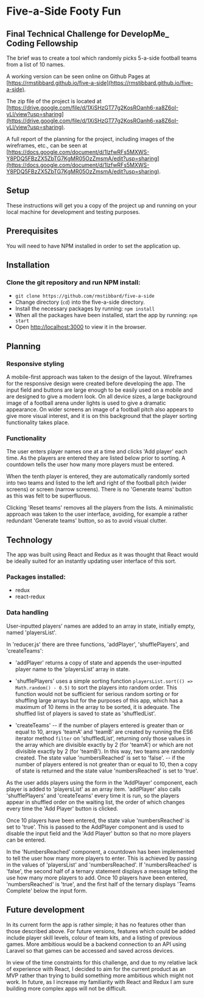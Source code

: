 # Five-a-Side Footy Fun

## Final Technical Challenge for DevelopMe_ Coding Fellowship

The brief was to create a tool which randomly picks 5-a-side football teams from a list of 10 names.

A working version can be seen online on Github Pages at [https://rmstibbard.github.io/five-a-side](https://rmstibbard.github.io/five-a-side). 

The zip file of the project is located at [https://drive.google.com/file/d/1XiSHzGT77g2KosROanh6-xa8Z6oI-yLI/view?usp=sharing](https://drive.google.com/file/d/1XiSHzGT77g2KosROanh6-xa8Z6oI-yLI/view?usp=sharing).


A full report of the planning for the project, including images of the wireframes, etc., can be seen at [https://docs.google.com/document/d/1lzfwRFs5MXWS-Y8PDQ5FBzZX5ZbTG7KgMR05OzZmsmA/edit?usp=sharing](https://docs.google.com/document/d/1lzfwRFs5MXWS-Y8PDQ5FBzZX5ZbTG7KgMR05OzZmsmA/edit?usp=sharing).


## Setup

These instructions will get you a copy of the project up and running on your local machine for development and testing purposes.

## Prerequisites

You will need to have NPM installed in order to set the application up.

## Installation

### Clone the git repository and run NPM install:
- `git clone https://github.com/rmstibbard/five-a-side`
- Change directory (`cd`) into the five-a-side directory.
- Install the necessary packages by running: `npm install`
- When all the packages have been installed, start the app by running: `npm start`
- Open [http://localhost:3000](http://localhost:3000) to view it in the browser.

## Planning



### Responsive styling
A mobile-first approach was taken to the design of the layout. Wireframes for the responsive design were created before developing the app. The input field and buttons are large enough to be easily used on a mobile and are designed to give a modern look. On all device sizes, a large background image of a football arena under lights is used to give a dramatic appearance. On wider screens an image of a football pitch also appears to give more visual interest, and it is on this background that the player sorting functionality takes place. 


### Functionality
The user enters player names one at a time and clicks 'Add player' each time. As the players are entered they are listed below prior to sorting. A countdown tells the user how many more players must be entered.

When the tenth player is entered, they are automatically randomly sorted into two teams and listed to the left and right of the football pitch (wider screens) or screen (narrow screens). There is no 'Generate teams' button as this was felt to be superfluous.

Clicking 'Reset teams' removes all the players from the lists.
A minimalistic approach was taken to the user interface, avoiding, for example a rather redundant 'Generate teams' button, so as to avoid visual clutter.

## Technology

The app was built using React and Redux as it was thought that React would be ideally suited for an instantly updating user interface of this sort.


### Packages installed:
- redux
- react-redux


### Data handling

User-inputted players' names are added to an array in state, initially empty, named 'playersList'. 

In 'reducer.js' there are three functions, 'addPlayer', 'shufflePlayers', and 'createTeams': 

- 'addPlayer' returns a copy of state and appends the user-inputted player name to the 'playersList' array
 in state.

 - 'shufflePlayers' uses a simple sorting function `playersList.sort(() => Math.random() - 0.5)` to sort the players into random order. This function would not be sufficient for serious random sorting or for shuffling large arrays but for the purposes of this app, which has a maximum of 10 items in the array to be sorted, it is adequate. The shuffled list of players is saved to state as 'shuffledList'.

 - 'createTeams' 
  -- if the number of players entered is greater than or equal to 10, arrays 'teamA' and 'teamB' are created by running the ES6 iterator method `filter` on 'shuffledList', returning only those values in the array which are divisible exactly by 2 (for 'teamA') or which are not divisible exactly by 2 (for 'teamB'). In this way, two teams are randomly created. The state value 'numbersReached' is set to 'false'.
  -- if the number of players entered is not greater than or equal to 10, then a copy of state is returned and the state value 'numbersReached' is set to 'true'.

As the user adds players using the form in the 'AddPlayer' component, each player is added to 'playersList' as an array item. 'addPlayer' also calls 'shufflePlayers' and 'createTeams' every time it is run, so the players appear in shuffled order on the waiting list, the order of which changes every time the 'Add Player' button is clicked. 

Once 10 players have been entered, the state value 'numbersReached' is set to 'true'. This is passed to the AddPlayer component and is used to disable the input field and the 'Add Player' button so that no more players can be entered.

In the 'NumbersReached' component, a countdown has been implemented to tell the user how many more players to enter. This is achieved by passing in the values of 'playersList' and 'numbersReached'. If 'numbersReached' is 'false', the second half of a ternary statement displays a message telling the use how many more players to add. Once 10 players have been entered, 'numbersReached' is 'true', and the first half of the ternary displays 'Teams Complete' below the input form. 


## Future development

In its current form the app is rather simple; it has no features other than those described above. For future versions, features which could be added include player skill levels, colour of team kits, and a listing of previous games. More ambitious would be a backend connection to an API using Laravel so that games can be accessed and saved across devices. 

In view of the time constraints for this challenge, and due to my relative lack of experience with React, I decided to aim for the current product as an MVP rather than trying to build something more ambitious which might not work. In future, as I increase my familiarity with React and Redux I am sure building more complex apps will not be difficult.

